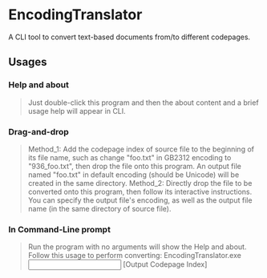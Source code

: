 # EncodingTranslator
A CLI tool to convert text-based documents from/to different codepages.

## Usages

### Help and about
> Just double-click this program and then the about content and a brief usage help will appear in CLI.

### Drag-and-drop
> Method_1: Add the codepage index of source file to the beginning of its file name, such as change "foo.txt" in GB2312 encoding to "936_foo.txt", then drop the file onto this program. An output file named "foo.txt" in default encoding (should be Unicode) will be created in the same directory.
> Method_2: Directly drop the file to be converted onto this program, then follow its interactive instructions. You can specify the output file's encoding, as well as the output file name (in the same directory of source file).

### In Command-Line prompt
> Run the program with no arguments will show the Help and about.
> Follow this usage to perform converting:
> EncodingTranslator.exe <Codepage Index> <Input File> <Output File> [Output Codepage Index]
